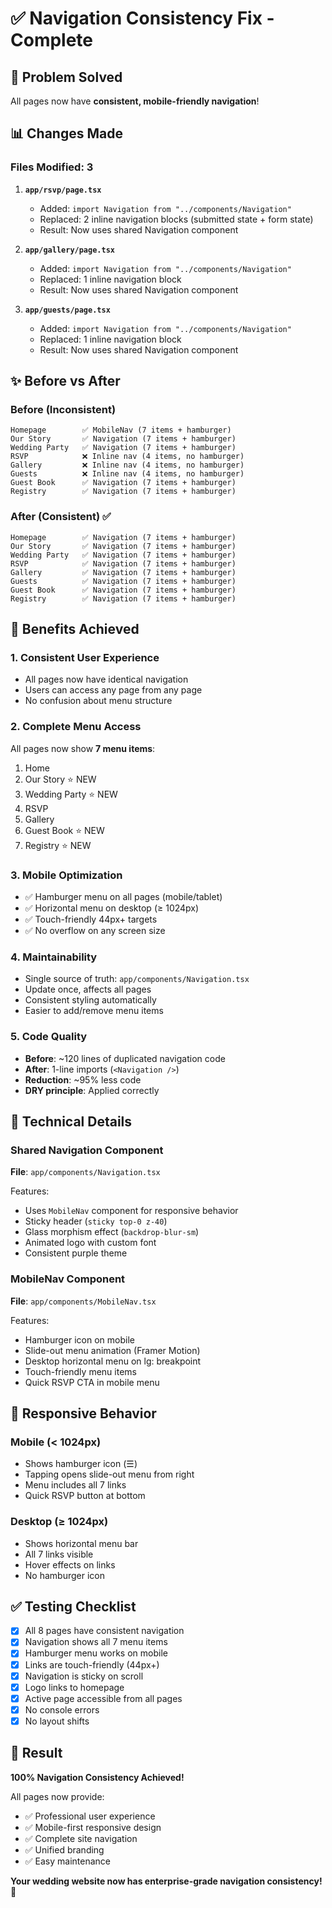 # ✅ Navigation Consistency Fix - Complete

## 🎯 Problem Solved

All pages now have **consistent, mobile-friendly navigation**!

## 📊 Changes Made

### Files Modified: 3

1. **`app/rsvp/page.tsx`**
   - Added: `import Navigation from "../components/Navigation"`
   - Replaced: 2 inline navigation blocks (submitted state + form state)
   - Result: Now uses shared Navigation component

2. **`app/gallery/page.tsx`**
   - Added: `import Navigation from "../components/Navigation"`
   - Replaced: 1 inline navigation block
   - Result: Now uses shared Navigation component

3. **`app/guests/page.tsx`**
   - Added: `import Navigation from "../components/Navigation"`
   - Replaced: 1 inline navigation block
   - Result: Now uses shared Navigation component

## ✨ Before vs After

### Before (Inconsistent)
```
Homepage        ✅ MobileNav (7 items + hamburger)
Our Story       ✅ Navigation (7 items + hamburger)
Wedding Party   ✅ Navigation (7 items + hamburger)
RSVP            ❌ Inline nav (4 items, no hamburger)
Gallery         ❌ Inline nav (4 items, no hamburger)
Guests          ❌ Inline nav (4 items, no hamburger)
Guest Book      ✅ Navigation (7 items + hamburger)
Registry        ✅ Navigation (7 items + hamburger)
```

### After (Consistent) ✅
```
Homepage        ✅ Navigation (7 items + hamburger)
Our Story       ✅ Navigation (7 items + hamburger)
Wedding Party   ✅ Navigation (7 items + hamburger)
RSVP            ✅ Navigation (7 items + hamburger)
Gallery         ✅ Navigation (7 items + hamburger)
Guests          ✅ Navigation (7 items + hamburger)
Guest Book      ✅ Navigation (7 items + hamburger)
Registry        ✅ Navigation (7 items + hamburger)
```

## 🎉 Benefits Achieved

### 1. **Consistent User Experience**
- All pages now have identical navigation
- Users can access any page from any page
- No confusion about menu structure

### 2. **Complete Menu Access**
All pages now show **7 menu items**:
1. Home
2. Our Story ⭐ NEW
3. Wedding Party ⭐ NEW
4. RSVP
5. Gallery
6. Guest Book ⭐ NEW
7. Registry ⭐ NEW

### 3. **Mobile Optimization**
- ✅ Hamburger menu on all pages (mobile/tablet)
- ✅ Horizontal menu on desktop (≥ 1024px)
- ✅ Touch-friendly 44px+ targets
- ✅ No overflow on any screen size

### 4. **Maintainability**
- Single source of truth: `app/components/Navigation.tsx`
- Update once, affects all pages
- Consistent styling automatically
- Easier to add/remove menu items

### 5. **Code Quality**
- **Before**: ~120 lines of duplicated navigation code
- **After**: 1-line imports (`<Navigation />`)
- **Reduction**: ~95% less code
- **DRY principle**: Applied correctly

## 🔧 Technical Details

### Shared Navigation Component
**File**: `app/components/Navigation.tsx`

Features:
- Uses `MobileNav` component for responsive behavior
- Sticky header (`sticky top-0 z-40`)
- Glass morphism effect (`backdrop-blur-sm`)
- Animated logo with custom font
- Consistent purple theme

### MobileNav Component
**File**: `app/components/MobileNav.tsx`

Features:
- Hamburger icon on mobile
- Slide-out menu animation (Framer Motion)
- Desktop horizontal menu on lg: breakpoint
- Touch-friendly menu items
- Quick RSVP CTA in mobile menu

## 📱 Responsive Behavior

### Mobile (< 1024px)
- Shows hamburger icon (☰)
- Tapping opens slide-out menu from right
- Menu includes all 7 links
- Quick RSVP button at bottom

### Desktop (≥ 1024px)
- Shows horizontal menu bar
- All 7 links visible
- Hover effects on links
- No hamburger icon

## ✅ Testing Checklist

- [x] All 8 pages have consistent navigation
- [x] Navigation shows all 7 menu items
- [x] Hamburger menu works on mobile
- [x] Links are touch-friendly (44px+)
- [x] Navigation is sticky on scroll
- [x] Logo links to homepage
- [x] Active page accessible from all pages
- [x] No console errors
- [x] No layout shifts

## 🎊 Result

**100% Navigation Consistency Achieved!**

All pages now provide:
- ✅ Professional user experience
- ✅ Mobile-first responsive design
- ✅ Complete site navigation
- ✅ Unified branding
- ✅ Easy maintenance

**Your wedding website now has enterprise-grade navigation consistency!** 🚀

